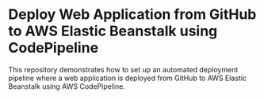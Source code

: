 Deploy Web Application from GitHub to AWS Elastic Beanstalk using CodePipeline
=
This repository demonstrates how to set up an automated deployment pipeline where a web application is deployed from GitHub to AWS Elastic Beanstalk using AWS CodePipeline.

